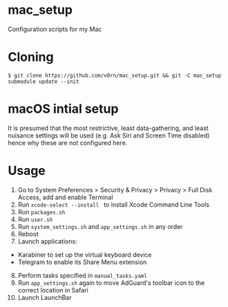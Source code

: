# mac_setup
Configuration scripts for my Mac

# Cloning
```
$ git clone https://github.com/v0rn/mac_setup.git && git -C mac_setup submodule update --init
```

# macOS intial setup
It is presumed that the most restrictive, least data-gathering, and least nuisance settings will be used (e.g. Ask Siri and Screen Time disabled) hence why these are not configured here.

# Usage
1) Go to System Preferences > Security & Privacy > Privacy > Full Disk Access, add and enable Terminal
2) Run `xcode-select --install ` to install Xcode Command Line Tools
3) Run `packages.sh`
4) Run `user.sh`
5) Run `system_settings.sh` and `app_settings.sh` in any order
6) Reboot
7) Launch applications:
  - Karabiner to set up the virtual keyboard device
  - Telegram to enable its Share Menu extension
8) Perform tasks specified in `manual_tasks.yaml`
9) Run `app_settings.sh` again to move AdGuard's toolbar icon to the correct location in Safari
10) Launch LaunchBar
